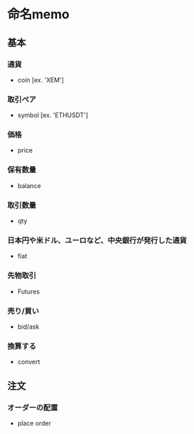 # 命名memo

## 基本

### 通貨
- coin [ex. 'XEM']
### 取引ペア
- symbol [ex. 'ETHUSDT']
### 価格
- price
### 保有数量
- balance
### 取引数量
- qty
### 日本円や米ドル、ユーロなど、中央銀行が発行した通貨
- fiat
### 先物取引
- Futures
### 売り/買い
- bid/ask
### 換算する
- convert

## 注文

### オーダーの配置
- place order
